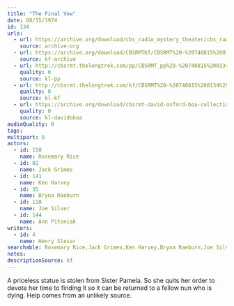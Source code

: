 ```yaml
---
title: "The Final Vow"
date: 08/15/1974
id: 134
urls: 
  - url: https://archive.org/download/cbs_radio_mystery_theater/cbs_radio_mystery_theater-0101-0150.zip/cbs_radio_mystery_theater-0101-0150%2Fcbsrmt_0134_the_final_vow.mp3
    source: archive-org
  - url: https://archive.org/download/CBSRMTKf/CBSRMT%20-%20740815%200134%20The%20Final%20Vow_kf.mp3
    source: kf-archive
  - url: http://cbsrmt.thelongtrek.com/pp/CBSRMT_pp%20-%20740815%200134%20The%20Final%20Vow.mp3
    quality: 0
    source: kl-pp
  - url: http://cbsrmt.thelongtrek.com/kf/CBSRMT%20-%20740815%200134%20The%20Final%20Vow_kf.mp3
    quality: 0
    source: kl-kf
  - url: https://archive.org/download/cbsrmt-david-oxford-boa-collection/CBSRMT-740815-0134-The-Final-Vow-(64-44)_kf-{BoA}.mp3
    quality: 0
    source: kl-davidoboa
audioQuality: 0
tags: 
multipart: 0
actors:  
  - id: 150
    name: Rosemary Rice  
  - id: 82
    name: Jack Grimes  
  - id: 141
    name: Ken Harvey  
  - id: 35
    name: Bryna Raeburn  
  - id: 118
    name: Joe Silver  
  - id: 144
    name: Ann Pitoniak
writers:  
  - id: 4
    name: Henry Slesar
searchable: Rosemary Rice,Jack Grimes,Ken Harvey,Bryna Raeburn,Joe Silver,Ann Pitoniak Henry Slesar
notes: 
descriptionSource: kf
---
```

A priceless statue is stolen from Sister Pamela. So she quits her order to devote her time to finding it so it can be returned to a fellow nun who is dying. Help comes from an unlikely source.